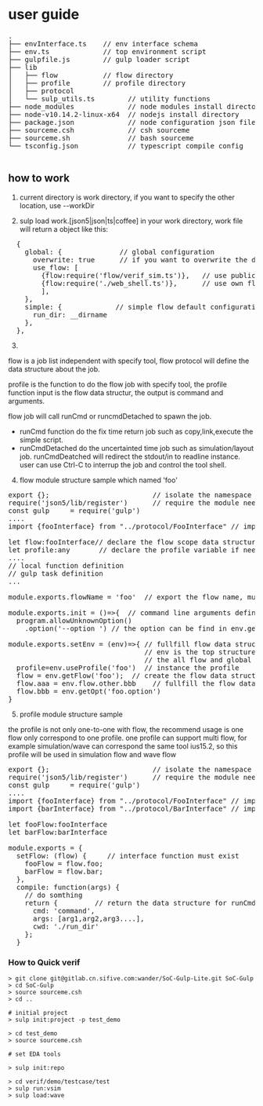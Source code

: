 user guide
=============

<pre>
.
├── envInterface.ts    // env interface schema
├── env.ts             // top environment script
├── gulpfile.js        // gulp loader script
├── lib
│   ├── flow           // flow directory
│   ├── profile        // profile directory
│   ├── protocol
│   └── sulp_utils.ts        // utility functions
├── node_modules             // node modules install directory
├── node-v10.14.2-linux-x64  // nodejs install directory
├── package.json             // node configuration json file
├── sourceme.csh             // csh sourceme
├── sourceme.sh              // bash sourceme
└── tsconfig.json            // typescript compile config

</pre>

## how to work

1. current directory is work directory, if you want to specify the other location, use --workDir <directory name>

2. sulp load work.[json5|json|ts|coffee] in your work directory, work file will return a object like this:

<pre>
  {
    global: {              // global configuration
      overwrite: true      // if you want to overwrite the default flow
      use_flow: [
        {flow:require('flow/verif_sim.ts')},   // use public flow in lib
        {flow:require('./web_shell.ts')},      // use own flow in current directory
        ],
    },
    simple: {             // simple flow default configuration
      run_dir: __dirname
    },
  },
</pre>

3.  
 flow is a job list independent with specify tool, flow protocol will define the data structure about the job.

  profile is the function to do the flow job with specify tool, the profile function input is the flow data  structur, the output is command and arguments. 
  
  flow job will call runCmd or runcmdDetached to spawn the job. 
  * runCmd function do the fix time return job such as copy,link,execute the simple script. 
  * runCmdDetached do the uncertainted time job such as simulation/layout job. runCmdDeatched will redirect the stdout/in to readline instance. user can use Ctrl-C to interrup the job and control the tool shell.

4. flow module structure sample which named 'foo'

<pre>
export {};                         // isolate the namespace
require('json5/lib/register')      // require the module needed
const gulp     = require('gulp')
....
import {fooInterface} from "../protocol/FooInterface" // import the flow data structure interface

let flow:fooInterface// declare the flow scope data structure 
let profile:any       // declare the profile variable if needed
....
// local function definition
// gulp task definition
...

module.exports.flowName = 'foo'  // export the flow name, must exist

module.exports.init = ()=>{  // command line arguments definition, must exist 
  program.allowUnknownOption()
    .option('--option <number>') // the option can be find in env.getOpt('foo.option')

module.exports.setEnv = (env)=>{ // fullfill flow data structure, must exist
                                 // env is the top structure include 
                                 // the all flow and global
  profile=env.useProfile('foo')  // instance the profile
  flow = <fooInterface>env.getFlow('foo');  // create the flow data structure instance
  flow.aaa = env.flow.other.bbb    // fullfill the flow data structure
  flow.bbb = env.getOpt('foo.option')
}
</pre>

5. profile module structure sample 

  the profile is not only one-to-one with flow, the recommend usage is one flow only correspond to one profile.
  one profile can support multi flow, for example
simulation/wave can correspond the same tool ius15.2, so this profile will be
used in simulation flow and wave flow

<pre>
export {};                         // isolate the namespace
require('json5/lib/register')      // require the module needed
const gulp     = require('gulp')
....
import {fooInterface} from "../protocol/FooInterface" // import the flow data structure interface
import {barInterface} from "../protocol/BarInterface" // import the flow data structure interface

let fooFlow:fooInterface
let barFlow:barInterface

module.exports = {
  setFlow: (flow) {     // interface function must exist
    fooFlow = flow.foo;
    barFlow = flow.bar;
  },
  compile: function(args) {
    // do somthing
    return {         // return the data structure for runCmd and runCmdDeatched
      cmd: 'command',
      args: [arg1,arg2,arg3....],
      cwd: './run_dir'
    };
  }
</pre>


### How to Quick verif
```
> git clone git@gitlab.cn.sifive.com:wander/SoC-Gulp-Lite.git SoC-Gulp
> cd SoC-Gulp
> source sourceme.csh
> cd ..

# initial project
> sulp init:project -p test_demo

> cd test_demo
> source sourceme.csh

# set EDA tools

> sulp init:repo

> cd verif/demo/testcase/test
> sulp run:vsim
> sulp load:wave
```

